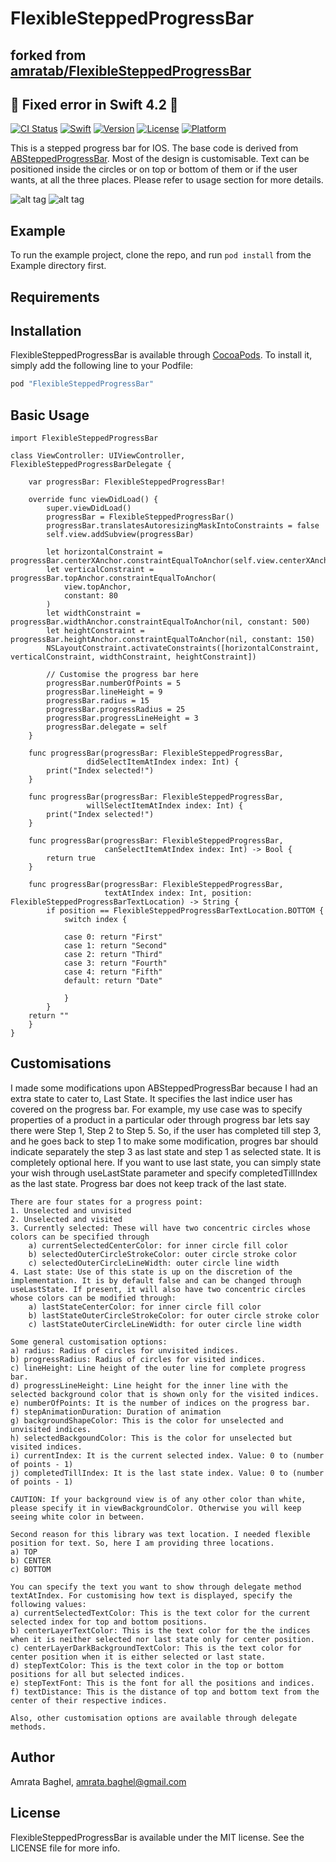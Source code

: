 # FlexibleSteppedProgressBar

## forked from [amratab/FlexibleSteppedProgressBar](https://github.com/amratab/FlexibleSteppedProgressBar) 
## 🐞 Fixed error in Swift 4.2 🐞

[![CI Status](https://travis-ci.org/amratab/FlexibleSteppedProgressBar.svg?branch=master)](https://travis-ci.org/amratab/FlexibleSteppedProgressBar)
[![Swift][swift-badge]][swift-url]
[![Version](https://img.shields.io/cocoapods/v/FlexibleSteppedProgressBar.svg?style=flat)](http://cocoapods.org/pods/FlexibleSteppedProgressBar)
[![License](https://img.shields.io/cocoapods/l/FlexibleSteppedProgressBar.svg?style=flat)](http://cocoapods.org/pods/FlexibleSteppedProgressBar)
[![Platform](https://img.shields.io/cocoapods/p/FlexibleSteppedProgressBar.svg?style=flat)](http://cocoapods.org/pods/FlexibleSteppedProgressBar)

[swift-badge]: https://img.shields.io/badge/Swift-4.2-orange.svg
[swift-url]: https://swift.org
This is a stepped progress bar for IOS. The base code is derived from [ABSteppedProgressBar](https://github.com/antoninbiret/ABSteppedProgressBar). Most of the design is customisable. Text can be positioned inside the circles or on top or bottom of them or if the user wants, at all the three places. Please refer to usage section for more details.

![alt tag](https://github.com/amratab/FlexibleSteppedProgressBar/blob/master/FlexibleGreenThemeDemo.gif)
![alt tag](https://github.com/amratab/FlexibleSteppedProgressBar/blob/master/FlexibleYelloThemeBarDemo.gif)


## Example

To run the example project, clone the repo, and run `pod install` from the Example directory first.

## Requirements

## Installation

FlexibleSteppedProgressBar is available through [CocoaPods](http://cocoapods.org). To install
it, simply add the following line to your Podfile:

```ruby
pod "FlexibleSteppedProgressBar"
```
## Basic Usage

    import FlexibleSteppedProgressBar

    class ViewController: UIViewController, FlexibleSteppedProgressBarDelegate {

        var progressBar: FlexibleSteppedProgressBar!
        
        override func viewDidLoad() {
            super.viewDidLoad()
            progressBar = FlexibleSteppedProgressBar()
            progressBar.translatesAutoresizingMaskIntoConstraints = false
            self.view.addSubview(progressBar)

            let horizontalConstraint = progressBar.centerXAnchor.constraintEqualToAnchor(self.view.centerXAnchor)
            let verticalConstraint = progressBar.topAnchor.constraintEqualToAnchor(
                view.topAnchor,
                constant: 80
            )
            let widthConstraint = progressBar.widthAnchor.constraintEqualToAnchor(nil, constant: 500)
            let heightConstraint = progressBar.heightAnchor.constraintEqualToAnchor(nil, constant: 150)
            NSLayoutConstraint.activateConstraints([horizontalConstraint, verticalConstraint, widthConstraint, heightConstraint])

            // Customise the progress bar here
            progressBar.numberOfPoints = 5
            progressBar.lineHeight = 9
            progressBar.radius = 15
            progressBar.progressRadius = 25
            progressBar.progressLineHeight = 3
            progressBar.delegate = self
        }
        
        func progressBar(progressBar: FlexibleSteppedProgressBar,
                     didSelectItemAtIndex index: Int) {
            print("Index selected!")
        }
        
        func progressBar(progressBar: FlexibleSteppedProgressBar,
                     willSelectItemAtIndex index: Int) {
            print("Index selected!")
        }

        func progressBar(progressBar: FlexibleSteppedProgressBar,
                         canSelectItemAtIndex index: Int) -> Bool {
            return true
        }
    
        func progressBar(progressBar: FlexibleSteppedProgressBar,
                         textAtIndex index: Int, position: FlexibleSteppedProgressBarTextLocation) -> String {
            if position == FlexibleSteppedProgressBarTextLocation.BOTTOM {
                switch index {
                    
                case 0: return "First"
                case 1: return "Second"
                case 2: return "Third"
                case 3: return "Fourth"
                case 4: return "Fifth"
                default: return "Date"
                    
                }
            }
        return ""
        }
    }
    
## Customisations

I made some modifications upon ABSteppedProgressBar because I had an extra state to cater to, Last State. It specifies the last indice user has covered on the progress bar. For example, my use case was to specify properties of a product in a particular oder through progress bar lets say there were Step 1, Step 2 to Step 5. So, if the user has completed till step 3, and he goes back to step 1 to make some modification, progres bar should indicate separately the step 3 as last state and step 1 as selected state. It is completely optional here. If you want to use last state, you can simply state your wish through useLastState parameter and specify completedTillIndex as the last state. Progress bar does not keep track of the last state. 

    There are four states for a progress point:
    1. Unselected and unvisited
    2. Unselected and visited
    3. Currently selected: These will have two concentric circles whose colors can be specified through 
        a) currentSelectedCenterColor: for inner circle fill color
        b) selectedOuterCircleStrokeColor: outer circle stroke color
        c) selectedOuterCircleLineWidth: outer circle line width
    4. Last state: Use of this state is up on the discretion of the implementation. It is by default false and can be changed through useLastState. If present, it will also have two concentric circles whose colors can be modified through:
        a) lastStateCenterColor: for inner circle fill color
        b) lastStateOuterCircleStrokeColor: for outer circle stroke color
        c) lastStateOuterCircleLineWidth: for outer circle line width

    Some general customisation options: 
    a) radius: Radius of circles for unvisited indices.
    b) progressRadius: Radius of circles for visited indices.
    c) lineHeight: Line height of the outer line for complete progress bar.
    d) progressLineHeight: Line height for the inner line with the selected background color that is shown only for the visited indices.
    e) numberOfPoints: It is the number of indices on the progress bar.
    f) stepAnimationDuration: Duration of animation
    g) backgroundShapeColor: This is the color for unselected and unvisited indices.
    h) selectedBackgoundColor: This is the color for unselected but visited indices.
    i) currentIndex: It is the current selected index. Value: 0 to (number of points - 1)
    j) completedTillIndex: It is the last state index. Value: 0 to (number of points - 1)

    CAUTION: If your background view is of any other color than white, please specify it in viewBackgroundColor. Otherwise you will keep seeing white color in between.

    Second reason for this library was text location. I needed flexible position for text. So, here I am providing three locations. 
    a) TOP
    b) CENTER
    c) BOTTOM

    You can specify the text you want to show through delegate method textAtIndex. For customising how text is displayed, specify the following values:
    a) currentSelectedTextColor: This is the text color for the current selected index for top and bottom positions.
    b) centerLayerTextColor: This is the text color for the the indices when it is neither selected nor last state only for center position.
    c) centerLayerDarkBackgroundTextColor: This is the text color for center position when it is either selected or last state.
    d) stepTextColor: This is the text color in the top or bottom positions for all but selected indices.
    e) stepTextFont: This is the font for all the positions and indices.
    f) textDistance: This is the distance of top and bottom text from the center of their respective indices. 
    
    Also, other customisation options are available through delegate methods.
    
## Author

Amrata Baghel, amrata.baghel@gmail.com

## License

FlexibleSteppedProgressBar is available under the MIT license. See the LICENSE file for more info.
